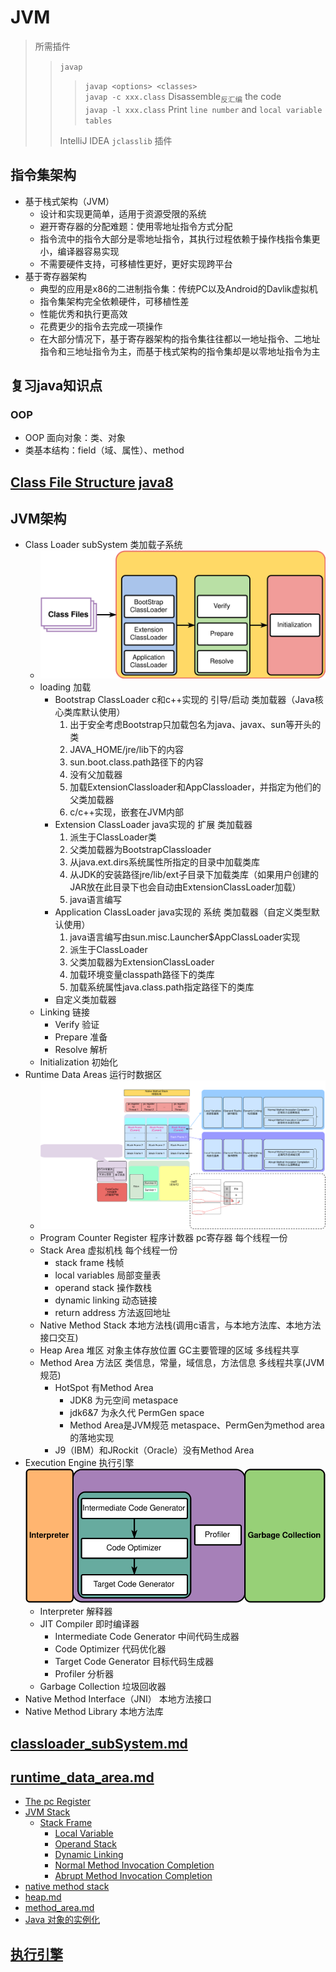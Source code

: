 # JVM

> 所需插件
> > `javap` 
> > > `javap <options> <classes>`\
> > > `javap -c xxx.class` Disassemble<sub>反汇编</sub> the code\
> > > `javap -l xxx.class` Print `line number` and `local variable tables`
> >
> > IntelliJ IDEA `jclasslib` 插件

## 指令集架构

- 基于栈式架构（JVM）
    - 设计和实现更简单，适用于资源受限的系统
    - 避开寄存器的分配难题：使用零地址指令方式分配
    - 指令流中的指令大部分是零地址指令，其执行过程依赖于操作栈指令集更小，编译器容易实现
    - 不需要硬件支持，可移植性更好，更好实现跨平台
- 基于寄存器架构
    - 典型的应用是x86的二进制指令集：传统PC以及Android的Davlik虚拟机
    - 指令集架构完全依赖硬件，可移植性差
    - 性能优秀和执行更高效
    - 花费更少的指令去完成一项操作
    - 在大部分情况下，基于寄存器架构的指令集往往都以一地址指令、二地址指令和三地址指令为主，而基于栈式架构的指令集却是以零地址指令为主

## 复习java知识点

### OOP

- OOP 面向对象：类、对象
- 类基本结构：field（域、属性）、method

## [Class File Structure java8](classfile/java8/ClassFile.md)

## JVM架构

- Class Loader subSystem 类加载子系统
    - ![image](img/类加载子系统.svg)
    - loading 加载
        - Bootstrap ClassLoader c和c++实现的 引导/启动 类加载器（Java核心类库默认使用）
            1. 出于安全考虑Bootstrap只加载包名为java、javax、sun等开头的类
            2. JAVA_HOME/jre/lib下的内容
            3. sun.boot.class.path路径下的内容
            4. 没有父加载器
            5. 加载ExtensionClassloader和AppClassloader，并指定为他们的父类加载器
            6. c/c++实现，嵌套在JVM内部
        - Extension ClassLoader java实现的 扩展 类加载器
            1. 派生于ClassLoader类
            2. 父类加载器为BootstrapClassloader
            3. 从java.ext.dirs系统属性所指定的目录中加载类库
            4. 从JDK的安装路径jre/lib/ext子目录下加载类库（如果用户创建的JAR放在此目录下也会自动由ExtensionClassLoader加载）
            5. java语言编写
        - Application ClassLoader java实现的 系统 类加载器（自定义类型默认使用）
            1. java语言编写由sun.misc.Launcher$AppClassLoader实现
            2. 派生于ClassLoader
            3. 父类加载器为ExtensionClassLoader
            4. 加载环境变量classpath路径下的类库
            5. 加载系统属性java.class.path指定路径下的类库
        - 自定义类加载器
    - Linking 链接
        - Verify 验证
        - Prepare 准备
        - Resolve 解析
    - Initialization 初始化
- Runtime Data Areas 运行时数据区
    - ![image](img/运行时数据区jdk8.svg)
    - Program Counter Register 程序计数器 pc寄存器 每个线程一份
    - Stack Area 虚拟机栈 每个线程一份
        - stack frame 栈帧
        - local variables 局部变量表
        - operand stack 操作数栈
        - dynamic linking 动态链接
        - return address 方法返回地址
    - Native Method Stack 本地方法栈(调用c语言，与本地方法库、本地方法接口交互)
    - Heap Area 堆区 对象主体存放位置 GC主要管理的区域 多线程共享
    - Method Area 方法区 类信息，常量，域信息，方法信息 多线程共享(JVM规范)
        - HotSpot 有Method Area
            - JDK8 为元空间 metaspace
            - jdk6&7 为永久代 PermGen space
            - Method Area是JVM规范 metaspace、PermGen为method area的落地实现
        - J9（IBM）和JRockit（Oracle）没有Method Area
- Execution Engine 执行引擎![image](img/执行引擎.svg)
    - Interpreter 解释器
    - JIT Compiler 即时编译器
        - Intermediate Code Generator 中间代码生成器
        - Code Optimizer 代码优化器
        - Target Code Generator 目标代码生成器
        - Profiler 分析器
    - Garbage Collection 垃圾回收器
- Native Method Interface（JNI） 本地方法接口
- Native Method Library 本地方法库

## [classloader_subSystem.md](classloader_subSystem.md)

## [runtime_data_area.md](runtime_data_area.md)

- [The pc Register](https://bougainvilleas.github.io/lotus/jvm/pcregister.html)
- [JVM Stack](https://bougainvilleas.github.io/lotus/jvm/jvmstack.html)
  - [Stack Frame](#stack-frame)
    - [Local Variable](#local-variables)
    - [Operand Stack](#operand-stacks)
    - [Dynamic Linking](#dynamic-linking)
    - [Normal Method Invocation Completion](#normal-method-invocation-completion)
    - [Abrupt Method Invocation Completion](#abrupt-method-invocation-completion)
- [native method stack](native_method.md)
- [heap.md](heap.md)
- [method_area.md](method_area.md)
- [Java 对象的实例化](https://bougainvilleas.github.io/lotus/jvm/对象的实例化.html)

## [执行引擎]()

